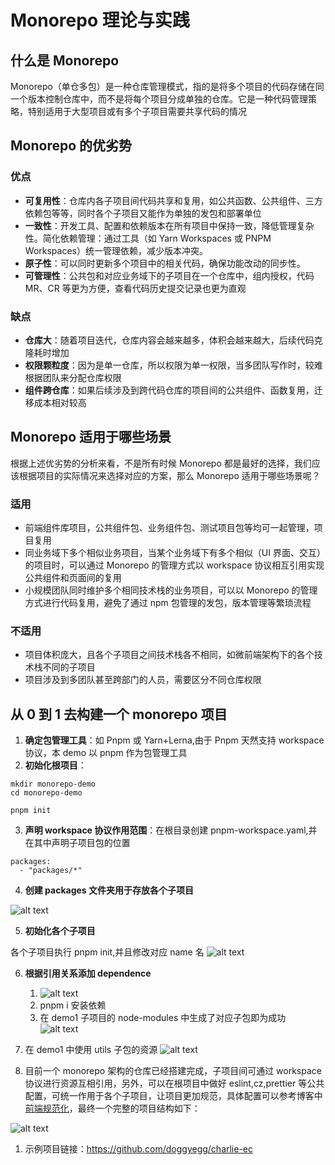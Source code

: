 # Monorepo 理论与实践

## 什么是 Monorepo

Monorepo（单仓多包）是一种仓库管理模式，指的是将多个项目的代码存储在同一个版本控制仓库中，而不是将每个项目分成单独的仓库。它是一种代码管理策略，特别适用于大型项目或有多个子项目需要共享代码的情况

## Monorepo 的优劣势

### 优点

- **可复用性**：仓库内各子项目间代码共享和复用，如公共函数、公共组件、三方依赖包等等，同时各个子项目又能作为单独的发包和部署单位
- **一致性**：开发工具、配置和依赖版本在所有项目中保持一致，降低管理复杂性。简化依赖管理：通过工具（如 Yarn Workspaces 或 PNPM Workspaces）统一管理依赖，减少版本冲突。
- **原子性**：可以同时更新多个项目中的相关代码，确保功能改动的同步性。
- **可管理性**：公共包和对应业务域下的子项目在一个仓库中，组内授权，代码 MR、CR 等更为方便，查看代码历史提交记录也更为直观

### 缺点

- **仓库大**：随着项目迭代，仓库内容会越来越多，体积会越来越大，后续代码克隆耗时增加
- **权限颗粒度**：因为是单一仓库，所以权限为单一权限，当多团队写作时，较难根据团队来分配仓库权限
- **组件跨仓库**：如果后续涉及到跨代码仓库的项目间的公共组件、函数复用，迁移成本相对较高

## Monorepo 适用于哪些场景

根据上述优劣势的分析来看，不是所有时候 Monorepo 都是最好的选择，我们应该根据项目的实际情况来选择对应的方案，那么 Monorepo 适用于哪些场景呢？

### 适用

- 前端组件库项目，公共组件包、业务组件包、测试项目包等均可一起管理，项目复用
- 同业务域下多个相似业务项目，当某个业务域下有多个相似（UI 界面、交互）的项目时，可以通过 Monorepo 的管理方式以 workspace 协议相互引用实现公共组件和页面间的复用
- 小规模团队同时维护多个相同技术栈的业务项目，可以以 Monorepo 的管理方式进行代码复用，避免了通过 npm 包管理的发包，版本管理等繁琐流程

### 不适用

- 项目体积庞大，且各个子项目之间技术栈各不相同，如微前端架构下的各个技术栈不同的子项目
- 项目涉及到多团队甚至跨部门的人员，需要区分不同仓库权限

## 从 0 到 1 去构建一个 monorepo 项目

1. **确定包管理工具**：如 Pnpm 或 Yarn+Lerna,由于 Pnpm 天然支持 workspace 协议，本 demo 以 pnpm 作为包管理工具
2. **初始化根项目**：

```
mkdir monorepo-demo
cd monorepo-demo

pnpm init

```

3. **声明 workspace 协议作用范围**：在根目录创建 pnpm-workspace.yaml,并在其中声明子项目包的位置

```
packages:
  - "packages/*"
```

4. **创建 packages 文件夹用于存放各个子项目**

![alt text](fileStruc.png)

5. **初始化各个子项目**

各个子项目执行 pnpm init,并且修改对应 name 名
![alt text](utils-pkj.png)

6. **根据引用关系添加 dependence**

   1. ![alt text](demo1Pkj.png)
   2. pnpm i 安装依赖
   3. 在 demo1 子项目的 node-modules 中生成了对应子包即为成功
      ![alt text](demo1Sub.png)

7. 在 demo1 中使用 utils 子包的资源
   ![alt text](useSub.png)
8. 目前一个 monorepo 架构的仓库已经搭建完成，子项目间可通过 workspace 协议进行资源互相引用，另外，可以在根项目中做好 eslint,cz,prettier 等公共配置，可统一作用于各个子项目，让项目更加规范，具体配置可以参考博客中[前端规范化](https://doggyegg.github.io/charlie-blog/front/engi/rule/)，最终一个完整的项目结构如下：

![alt text](completeStruc.png)

1. 示例项目链接：<https://github.com/doggyegg/charlie-ec>

